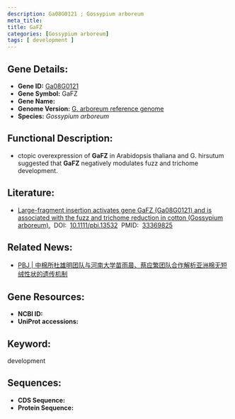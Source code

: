 ```yaml
---
description: Ga08G0121 ; Gossypium arboreum
meta_title:
title: GaFZ
categories: [Gossypium arboreum]
tags: [ development ]
---
```


## Gene Details:
- **Gene ID:**	[Ga08G0121]()
- **Gene Symbol:** GaFZ
- **Gene Name:** 
- **Genome Version:** [G. arboreum reference genome ]()
- **Species:** *Gossypium arboreum*

## Functional Description:
   - ctopic overexpression of **GaFZ** in Arabidopsis thaliana and G. hirsutum suggested that **GaFZ** negatively modulates fuzz and trichome development.

## Literature:
   - [Large-fragment insertion activates gene GaFZ (Ga08G0121) and is associated with the fuzz and trichome reduction in cotton (Gossypium arboreum).]( https://onlinelibrary.wiley.com/doi/10.1111/pbi.13532)&nbsp;&nbsp;DOI:&nbsp;&nbsp;[10.1111/pbi.13532](https://onlinelibrary.wiley.com/doi/10.1111/pbi.13532)&nbsp;&nbsp;PMID:&nbsp;&nbsp;[33369825](https://pubmed.ncbi.nlm.nih.gov/33369825/)

## Related News:
   - [PBJ | 中棉所杜雄明团队与河南大学苗雨晨、蔡应繁团队合作解析亚洲棉无短绒性状的遗传机制](https://mp.weixin.qq.com/s?__biz=Mzg3MDEwNDEyMg==&mid=2247502661&idx=2&sn=e489ec7ada3719e9b76fdaec7fbc44b6&chksm=ce906610f9e7ef06bb76f3d816090caf1fec954214619d89866aaaa0357e768017df249e57b0&scene=27#wechat_redirect)

## Gene Resources:
- **NCBI ID:** [](https://www.ncbi.nlm.nih.gov/gene/?term=)
- **UniProt accessions:** [](https://www.uniprot.org/uniprotkb//entry)

## Keyword:
development

## Sequences:
- **CDS Sequence:**
- **Protein Sequence:**
